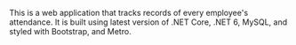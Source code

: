 This is a web application that tracks records of every employee's attendance. It is built using latest version of .NET Core, .NET 6, MySQL, and styled with Bootstrap, and Metro.